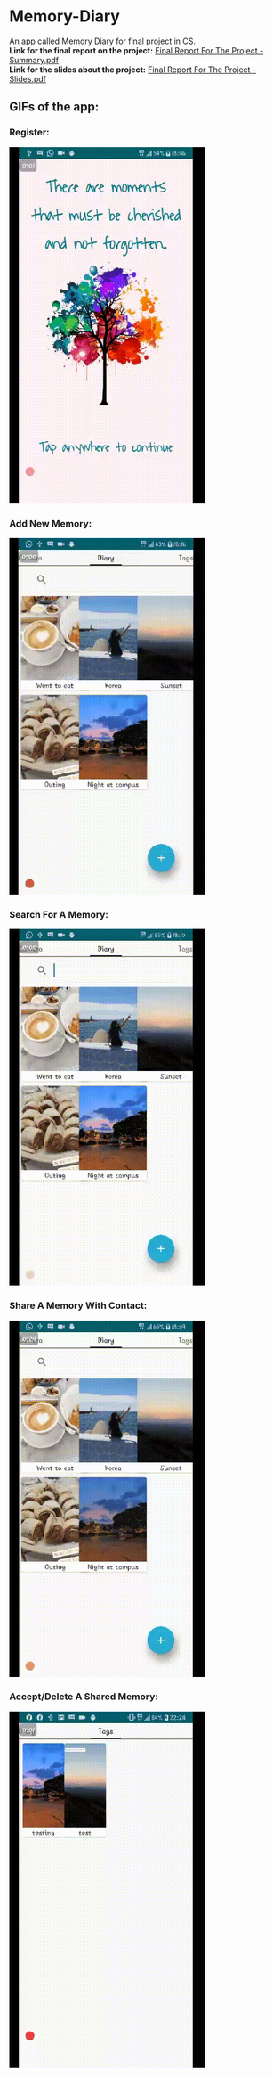 # Memory-Diary
An app called Memory Diary for final project in CS.  
**Link for the final report on the project:** 
[Final Report For The Project - Summary.pdf](https://github.com/Kineruth/Memory-Diary/blob/master/Final%20Report%20-%2030.9.2019%204PM/Final%20Report%20For%20The%20Project%20-%20Summary.pdf)      
**Link for the slides about the project:** 
[Final Report For The Project - Slides.pdf](https://github.com/Kineruth/Memory-Diary/blob/master/Final%20Report%20-%2030.9.2019%204PM/Final%20Report%20For%20The%20Project%20-%20Slides.pdf)  

## GIFs of the app:   
### Register:  
![GIF](https://github.com/Kineruth/Memory-Diary/blob/master/Final%20Report%20-%2030.9.2019%204PM/GIFs/Register.gif)  
### Add New Memory:  
![GIF](https://github.com/Kineruth/Memory-Diary/blob/master/Final%20Report%20-%2030.9.2019%204PM/GIFs/Add%20Memory.gif)  
### Search For A Memory:  
![GIF](https://github.com/Kineruth/Memory-Diary/blob/master/Final%20Report%20-%2030.9.2019%204PM/GIFs/Search%20Memory.gif)  
### Share A Memory With Contact:  
![GIF](https://github.com/Kineruth/Memory-Diary/blob/master/Final%20Report%20-%2030.9.2019%204PM/GIFs/Share%20Memory%20With%20Contact.gif) 
### Accept/Delete A Shared Memory:  
![GIF](https://github.com/Kineruth/Memory-Diary/blob/master/Final%20Report%20-%2030.9.2019%204PM/GIFs/Accept%20or%20Delete%20Shared%20Memory.gif)
